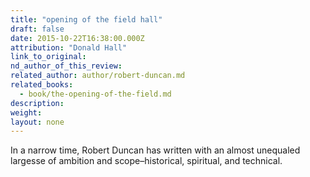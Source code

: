 ```yaml
---
title: "opening of the field hall"
draft: false
date: 2015-10-22T16:38:00.000Z
attribution: "Donald Hall"
link_to_original:
nd_author_of_this_review:
related_author: author/robert-duncan.md
related_books:
  - book/the-opening-of-the-field.md
description:
weight:
layout: none
---
```

In a narrow time, Robert Duncan has written with an almost unequaled largesse of ambition and scope–historical, spiritual, and technical.

